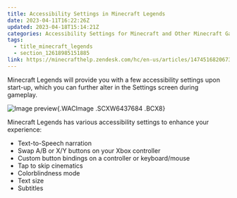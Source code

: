 ```yaml
---
title: Accessibility Settings in Minecraft Legends 
date: 2023-04-11T16:22:26Z
updated: 2023-04-18T15:14:21Z
categories: Accessibility Settings for Minecraft and Other Minecraft Games
tags:
  - title_minecraft_legends
  - section_12618985151885
link: https://minecrafthelp.zendesk.com/hc/en-us/articles/14745168206733-Accessibility-Settings-in-Minecraft-Legends-
---
```


Minecraft Legends will provide you with a few accessibility settings upon start-up, which you can further alter in the Settings screen during gameplay.

![Image preview](https://minecrafthelp.zendesk.com/hc/article_attachments/14745094386061){.WACImage .SCXW6437684 .BCX8}

Minecraft Legends has various accessibility settings to enhance your experience:

-   Text-to-Speech narration
-   Swap A/B or X/Y buttons on your Xbox controller
-   Custom button bindings on a controller or keyboard/mouse
-   Tap to skip cinematics
-   Colorblindness mode
-   Text size
-   Subtitles
